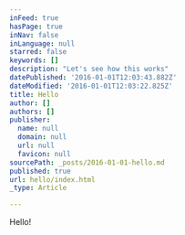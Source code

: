 ```yaml
---
inFeed: true
hasPage: true
inNav: false
inLanguage: null
starred: false
keywords: []
description: "Let's see how this works"
datePublished: '2016-01-01T12:03:43.882Z'
dateModified: '2016-01-01T12:03:22.825Z'
title: Hello
author: []
authors: []
publisher:
  name: null
  domain: null
  url: null
  favicon: null
sourcePath: _posts/2016-01-01-hello.md
published: true
url: hello/index.html
_type: Article

---
```

Hello!
